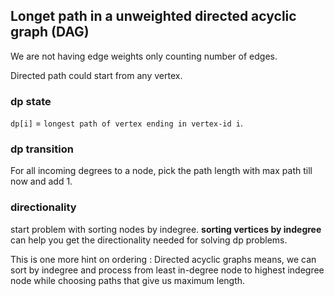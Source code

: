 
## Longet path in a unweighted directed acyclic graph (DAG)
 
We are not having edge weights only counting number of edges.

Directed path could start from any vertex.

### dp state

`dp[i]` = `longest path of vertex ending in vertex-id i`.

### dp transition

For all incoming degrees to a node, 
pick the path length with max path till now and add 1.

### directionality 

start problem with sorting nodes by indegree.
**sorting vertices by indegree** can help you get the directionality needed for solving dp problems.

This is one more hint on ordering : Directed acyclic graphs means, we can sort by indegree and process from least in-degree node to highest indegree node while choosing paths that give us maximum length.


